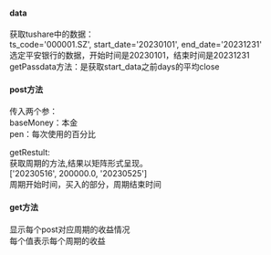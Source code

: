 #### data
获取tushare中的数据：  
ts_code='000001.SZ', start_date='20230101', end_date='20231231'  
选定平安银行的数据，开始时间是20230101，结束时间是20231231  
getPassdata方法：是获取start_data之前days的平均close  


#### post方法
传入两个参：  
baseMoney：本金  
pen：每次使用的百分比  

getRestult:  
获取周期的方法,结果以矩阵形式呈现。  
['20230516', 200000.0, '20230525']  
周期开始时间，买入的部分，周期结束时间

#### get方法  
显示每个post对应周期的收益情况  
每个值表示每个周期的收益
